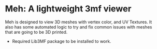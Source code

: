 # Meh: A lightweight 3mf viewer

Meh is designed to view 3D meshes with vertex color, and UV Textures.
It also has some automated logic to try and fix common issues with meshes that are going 
to be 3D printed. 


* Required Lib3MF package to be installed to work.
